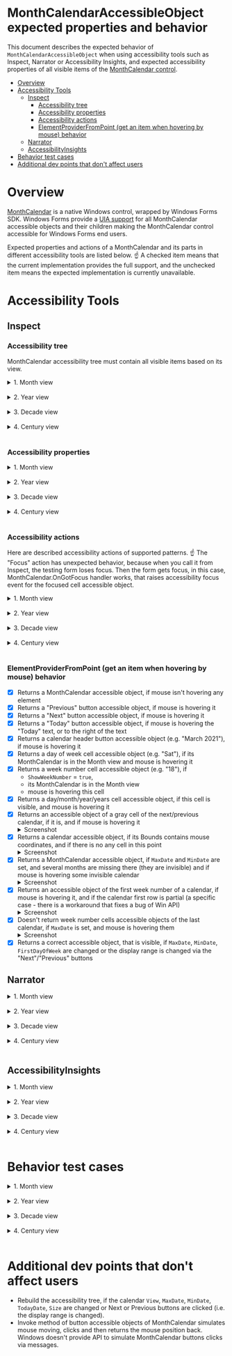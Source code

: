 # MonthCalendarAccessibleObject expected properties and behavior

This document describes the expected behavior of `MonthCalendarAccessibleObject` 
when using accessibility tools such as Inspect, Narrator or Accessibility Insights, and 
expected accessibility properties of all visible items 
of the [MonthCalendar control](https://docs.microsoft.com/dotnet/api/system.windows.forms.monthcalendar).


- [Overview](#Overview)
- [Accessibility Tools](#Accessibility-Tools)
    - [Inspect](#Inspect)
        - [Accessibility tree](##Accessibility-tree)
        - [Accessibility properties](##Accessibility-properties)
        - [Accessibility actions](##Accessibility-actions)
        - [ElementProviderFromPoint (get an item when hovering by mouse) behavior](##ElementProviderFromPoint-(get-an-item-when-hovering-by-mouse)-behavior)   
    - [Narrator](#Narrator)
    - [AccessibilityInsights](#AccessibilityInsights)
- [Behavior test cases](#Behavior-test-cases)
- [Additional dev points that don't affect users](#Additional-dev-points-that-don't-affect-users)
    

# Overview

[MonthCalendar](https://docs.microsoft.com/dotnet/api/system.windows.forms.monthcalendar) is a native Windows control, wrapped by Windows Forms SDK. Windows Forms provide a [UIA support](https://docs.microsoft.com/dotnet/framework/ui-automation/ui-automation-overview) for all
MonthCalendar accessible objects and their children making the MonthCalendar control accessible for Windows Forms end users.

Expected properties and actions of a MonthCalendar and its parts in different accessibility tools are listed below.
:point_up: A checked item means that the current implementation provides the full support, and the unchecked item means the expected implementation is currently unavailable.

# Accessibility Tools

## Inspect

### Accessibility tree

MonthCalendar accessibility tree must contain all visible items based on its view.

<details>
<summary>1. Month view</summary>

![monthcalendar-inspect-month-view-tree][monthcalendar-inspect-month-view-tree]

</details>
</br>

<details>
<summary>2. Year view</summary>

![monthcalendar-inspect-year-view-tree][monthcalendar-inspect-year-view-tree]

</details>
</br>

<details>
<summary>3. Decade view</summary>

![monthcalendar-inspect-decade-view-tree][monthcalendar-inspect-decade-view-tree]

</details>
</br>

<details>
<summary>4. Century view</summary>

![monthcalendar-inspect-century-view-tree][monthcalendar-inspect-century-view-tree]

</details>
</br>

### Accessibility properties


<details>
<summary>1. Month view</summary>
</br>

MonthCalendar:
- [x] `ControlType` = "calendar" always
- [x] `IsEnabled` = `true`, if the control is enabled
- [x] `HasKeyboardFocus` = `true`, if the control is in focus
- [x] `IsKeyboardFocusable` = `true`, if the calendar is enabled
- [x] `HelpText` = "MonthCalendar(Control)"
- [x] Correct grid Column and Row count
- [x] `Name` is empty, if it is not set
- [x] `Role` = "table"
- [x] `Value` = selected dates (e.g. "Saturday, April 10, 2021 - Wednesday, April 14, 2021")
- [x] Column and row headers = `null`
- [x] `State` = "focusable" + "focused", if the control is in focus
- [x] Supports Grid, LegacyIAccessible, Table, Value patterns

Previous/Next buttons:
- [x] `Name` = "Previous" or "Next"
- [x] `ControlType` = "button"
- [x] `IsKeyboardFocusable` = `false`
- [x] `IsEnabled` = `true`, if the control is enabled and there are next/previous calendars
- [x] `HasKeyboardFocus` = `false`
- [x] Has a default action and description
- [x] `Role` = "push button"
- [x] `State` = "normal"
- [x] Supports Invoke and LegacyIAccessible

Today button:
- [x] `Name` = a button text (e.g. "Today: 3/20/2021")
- [x] `ControlType` = "button"
- [x] `IsKeyboardFocusable` = `false`
- [x] `HasKeyboardFocus` = `false`
- [x] `IsEnabled` = `true`, if the control is enabled
- [x] Has a default action and description
- [x] `Role` = "push button"
- [x] `State` = "normal"
- [x] Supports Invoke and LegacyIAccessible

Calendar:
- [x] `IsEnabled` = `true`, if the control is enabled
- [x] `ControlType` = "pane"
- [x] `HasKeyboardFocus` = `true`, if the control is in focus and the calendar contains the focused cell
- [x] `IsKeyboardFocusable` = `true`, if the calendar is enabled
- [x] Has correct GridItem properties
- [x] `Role` == "client"
- [x] `State` = "focusable, selectable" + has "focused", "selected", if the calendar contains the focused cell
- [x] Doesn't have TableItems columns and rows
- [x] Supports GridItem, LegacyIAccessible, TableItem patterns

Calendar header button:
- [x] `Name` = the button text (e.g. "March 2021")
- [x] `HasKeyboardFocus` = `false`
- [x] `IsKeyboardFocusable` = `false`
- [x] `IsEnabled` = `true`, if the control is enabled
- [x] `DefaultAction` = "Click"
- [x] `Role` = "push button"
- [x] `State` = "normal"
- [x] Supports Invoke and LegacyIAccessible

Calendar body:
- [x] `Name` = the header text (e.g. March 2021)
- [x] `HasKeyboardFocus` = `true`, if the control is in focus and the calendar contains the focused cell
- [x] `IsKeyboardFocusable` = `true`, if the calendar is enabled
- [x] `IsEnabled` = `true`, if the control is enabled
- [x] `ControlType` = "table"
- [x] Correct grid Column and Row count (headers are not included)
- [x] `Role` = "table"
- [x] `State` = "default"
- [x] Supports Grid, LegacyIAccessible, Table patterns

Calendar row:
- [x] `Name` is empty
- [x] `HasKeyboardFocus` = `true`, if the control is in focus and the row contains the focused cell
- [x] `IsEnabled` = `true`, if the control is enabled
- [x] `IsKeyboardFocusable` = `true`, if the calendar is enabled
- [x] `ControlType` = "pane"
- [x] `Role` = "row"
- [x] `State` = "normal"
- [x] `Description` = "Week {number}" for date rows. `Description` is empty for a header row
- [x] Supports LegacyIAccessible pattern

Cell of the header row (day of week):
- [x] `Name` = the cell text (e.g. "Mon" or "Fri")
- [x] `IsEnabled` = `true`, if the control is enabled
- [x] `ControlType` = "header"
- [x] `HasKeyboardFocus` = always `false`
- [x] `IsKeyboardFocusable` = `false`
- [x] `Role` = "column header"
- [x] `State` = "normal"
- [x] Doesn't have a `Description`
- [x] Doesn't have a `DefaultAction`
- [x] Supports LegacyIAccessible pattern

The first cell of date rows (week number):
- [x] `Name` = "Week {the cell text}" (e.g. "Week 12" or "Week 36" - a week number)
- [x] `IsEnabled` = `true`, if the control is enabled
- [x] `ControlType` = "header"
- [x] `HasKeyboardFocus` = always `false`
- [x] `IsKeyboardFocusable` = `false`
- [x] `Role` = "row header"
- [x] `State` = "normal"
- [x] Doesn't have a `Description`
- [x] Doesn't have a `DefaultAction`
- [x] Supports LegacyIAccessible pattern

Date cell:
- [x] `Name` = the day long name (e.g. "Wednesday, July 14, 2021")
- [x] `IsEnabled` = `true`, if the control is enabled
- [x] `ControlType` = "DataItem" ("item" in the accessibility tree)
- [x] `HasKeyboardFocus` = `true`, if the cell is focused and the control in focus
- [x] `IsKeyboardFocusable` = `true`, if the control is enabled
- [x] Correct GridItem pattern properties
- [x] `Description` = "Week {number}, {day of week}" (e.g. "Week 10, Friday")
- [x] `DefaultAction` = "Click"
- [x] `Role` = "cell"
- [x] `State` = "focusable, selectable", if the control is enabled (the order of the states doesn't matter), <br/>
              "selected, focusable, selectable", if the cell is selected, <br/>
              "focused, selected, focusable, selectable", if the cell is selected and focused. <br/>
              :warning: Important point: if a user selects several cells, all of them should have "selected" state, but only one of them should have "focused" state.
- [x] Correct TableItem column and row headers items
- [x] Supports Invoke, GridItem, LegacyIAccessible, TableItem patterns

</details>
</br>

<details>
<summary>2. Year view</summary>
</br>

MonthCalendar:
- [x] `ControlType` = "calendar" always
- [x] `IsEnabled` = `true`, if the control is enabled
- [x] `HasKeyboardFocus` = `true`, if the control is in focus
- [x] `IsKeyboardFocusable` = `true`, if the calendar is enabled
- [x] `HelpText` = "MonthCalendar(Control)"
- [x] Correct grid Column and Row count
- [x] `Name` is empty, if it is not set
- [x] `Role` = "table"
- [x] `Value` = a selected month (e.g. "September 2022")
- [x] Column and row headers = null
- [x] `State` = "focusable" + "focused" if the control is in focus
- [x] Supports Grid, LegacyIAccessible, Table, Value patterns

Previous/Next buttons:
- [x] `Name` = "Previous" or "Next"
- [x] `ControlType` = "button"
- [x] `IsKeyboardFocusable` = `false`
- [x] `IsEnabled` = `true`, if the control is enabled and there are next/previous calendars
- [x] `HasKeyboardFocus` = `false`
- [x] Has a default action and description
- [x] `Role` = "push button"
- [x] `State` = "normal"
- [x] Supports Invoke and LegacyIAccessible

Today button:
- [x] `Name` = a button text (e.g. "Today: 3/20/2021")
- [x] `ControlType` = "button"
- [x] `IsKeyboardFocusable` = `false`
- [x] `HasKeyboardFocus` = `false`
- [x] `IsEnabled` = `true`, if the control is enabled
- [x] Has a default action and description
- [x] `Role` = "push button"
- [x] `State` = "normal"
- [x] Supports Invoke and LegacyIAccessible

Calendar:
- [x] `IsEnabled` = `true`, if the control is enabled
- [x] `ControlType` = "pane"
- [x] `HasKeyboardFocus` = `true`, if the control is in focus and the calendar contains the focused cell
- [x] `IsKeyboardFocusable` = `true`, if the calendar is enabled
- [x] Has correct GridItem properties
- [x] `Role` == "client"
- [x] `State` = "focusable, selectable" + has "focused", "selected", if the calendar contains the focused cell
- [x] Doesn't have TableItems columns and rows
- [x] Supports GridItem, LegacyIAccessible, TableItem patterns

Calendar header button:
- [x] `Name` = the button text (e.g. "2021")
- [x] `HasKeyboardFocus` = `false`
- [x] `IsKeyboardFocusable` = `false`
- [x] `IsEnabled` = `true`, if the control is enabled
- [x] Has a default action
- [x] `Role` = "push button"
- [x] `State` = "normal"
- [x] Supports Invoke and LegacyIAccessible

Calendar body:
- [x] `Name` = the header text (e.g. "2021")
- [x] `HasKeyboardFocus` = `true`, if the control is in focus and the calendar contains the focused cell
- [x] `IsKeyboardFocusable` = `true`, if the calendar is enabled
- [x] `IsEnabled` = `true`, if the control is enabled
- [x] `ControlType` = "table"
- [x] Correct grid Column and Row count (headers are not included)
- [x] `Role` = "table"
- [x] `State` = "default"
- [x] Supports Grid, LegacyIAccessible, Table patterns

Calendar row:
- [x] `Name` is empty
- [x] `HasKeyboardFocus` = `true`, if the control is in focus and the row contains the focused cell
- [x] `IsEnabled` = `true`, if the control is enabled
- [x] `IsKeyboardFocusable` = `true`, if the calendar is enabled
- [x] `ControlType` = "pane"
- [x] `Role` = "row"
- [x] `State` = "normal"
- [x] `Description` is empty
- [x] Supports LegacyIAccessible pattern

Month cell:
- [x] `Name` = the cell text (e.g. "May")
- [x] `IsEnabled` = `true`, if the control is enabled
- [x] `ControlType` = "DataItem" ("item" in the accessibility tree)
- [x] `HasKeyboardFocus` = `true`, if the cell is focused
- [x] `IsKeyboardFocusable` = `true`, if the control is enabled
- [x] Correct GridItem pattern properties
- [x] `Description` is empty
- [x] `Role` = "cell"
- [x] `State` = "focusable, selectable" if the control is enabled. (the order of the states doesn't matter) <br/>
              "focused, selected, focusable, selectable" if the cell is selected and focused <br/>
	          :warning: Important point: if a user can't select several cells in this view, so only one cell should have "selected" state, and this cell should have "focused" state.
- [x] Doesn't have TableItem column and row headers items 
- [x] Supports GridItem, LegacyIAccessible, TableItem patterns

</details>
</br>

<details>
<summary>3. Decade view</summary>
</br>

MonthCalendar:
- [x] `ControlType` = "calendar" always
- [x] `IsEnabled` = `true`, if the control is enabled
- [x] `HasKeyboardFocus` = `true`, if the control is in focus
- [x] `IsKeyboardFocusable` = `true`, if the calendar is enabled
- [x] `HelpText` = "MonthCalendar(Control)"
- [x] Correct grid Column and Row count
- [x] `Name` is empty, if it is not set
- [x] `Role` = "table"
- [x] `Value` = a selected year (e.g. "2022")
- [x] Column and row headers = null
- [x] `State` = "focusable" + "focused" if the control is in focus
- [x] Supports Grid, LegacyIAccessible, Table, Value patterns

Previous/Next buttons:
- [x] `Name` = "Previous" or "Next"
- [x] `ControlType` = "button"
- [x] `IsKeyboardFocusable` = `false`
- [x] `IsEnabled` = `true`, if the control is enabled and there are next/previous calendars
- [x] `HasKeyboardFocus` = `false`
- [x] Has a default action and description
- [x] `Role` = "push button"
- [x] `State` = "normal"
- [x] Supports Invoke and LegacyIAccessible

Today button:
- [x] `Name` = a button text (e.g. "Today: 3/20/2021")
- [x] `ControlType` = "button"
- [x] `IsKeyboardFocusable` = `false`
- [x] `HasKeyboardFocus` = `false`
- [x] `IsEnabled` = `true`, if the control is enabled
- [x] Has a default action and description
- [x] `Role` = "push button"
- [x] `State` = "normal"
- [x] Supports Invoke and LegacyIAccessible

Calendar:
- [x] `IsEnabled` = `true`, if the control is enabled
- [x] `ControlType` = "pane"
- [x] `HasKeyboardFocus` = `true`, if the control is in focus and the calendar contains the focused cell
- [x] `IsKeyboardFocusable` = `true`, if the calendar is enabled
- [x] Has correct GridItem properties
- [x] `Role` == "client"
- [x] `State` = "focusable, selectable" + has "focused", "selected", if the calendar contains the focused cell
- [x] Doesn't have TableItems columns and rows
- [x] Supports GridItem, LegacyIAccessible, TableItem patterns

Calendar header button:
- [x] `Name` = the button text (e.g. "2020-2029")
- [x] `HasKeyboardFocus` = `false`
- [x] `IsKeyboardFocusable` = `false`
- [x] `IsEnabled` = `true`, if the control is enabled
- [x] Has a default action
- [x] `Role` = "push button"
- [x] `State` = "normal"
- [x] Supports Invoke and LegacyIAccessible

Calendar body:
- [x] `Name` = the header text (e.g. "2020-2029")
- [x] `HasKeyboardFocus` = `true`, if the control is in focus and the calendar contains the focused cell
- [x] `IsKeyboardFocusable` = `true`, if the calendar is enabled
- [x] `IsEnabled` = `true`, if the control is enabled
- [x] `ControlType` = "table"
- [x] Correct grid Column and Row count (headers are not included)
- [x] `Role` = "table"
- [x] `State` = "default"
- [x] Supports Grid, LegacyIAccessible, Table patterns

Calendar row:
- [x] `Name` is empty
- [x] `HasKeyboardFocus` = `true`, if the control is in focus and the row contains the focused cell
- [x] `IsEnabled` = `true`, if the control is enabled
- [x] `IsKeyboardFocusable` = `true`, if the calendar is enabled
- [x] `ControlType` = "pane"
- [x] `Role` = "row"
- [x] `State` = "normal"
- [x] `Description` is empty
- [x] Supports LegacyIAccessible pattern

Year cell:
- [x] `Name` = the cell text (e.g. "2020")
- [x] `IsEnabled` = `true`, if the control is enabled
- [x] `ControlType` = "DataItem" ("item" in the accessibility tree)
- [x] `HasKeyboardFocus ` = `true`, if the cell is focused
- [x] `IsKeyboardFocusable` = `true`, if the control is enabled
- [x] Correct GridItem pattern properties
- [x] `Description` is empty
- [x] `Role` = "cell"
- [x] `State` = "focusable, selectable" if the control is enabled. (the order of the states doesn't matter) <br/>
              "focused, selected, focusable, selectable" if the cell is selected and focused <br/>
	          :warning: Important point: if a user can't select several cells in this view, so only one cell should have "selected" state, and this cell should have "focused" state.
- [x] Doesn't have TableItem column and row headers items 
- [x] Supports GridItem, LegacyIAccessible, TableItem patterns

</details>
</br>

<details>
<summary>4. Century view</summary>
</br>

MonthCalendar:
- [x] `ControlType` = "calendar" always
- [x] `IsEnabled` = `true`, if the control is enabled
- [x] `HasKeyboardFocus` = `true`, if the control is in focus
- [x] `IsKeyboardFocusable` = `true`, if the calendar is enabled
- [x] `HelpText` = "MonthCalendar(Control)"
- [x] Correct grid Column and Row count
- [x] `Name` is empty, if it is not set
- [x] `Role` = "table"
- [x] `Value` = a selected decade (e.g. "2020-2029")
- [x] Column and row headers = null
- [x] `State` = "focusable" + "focused" if the control is in focus
- [x] Supports Grid, LegacyIAccessible, Table, Value patterns

Previous/Next buttons:
- [x] `Name` = "Previous" or "Next"
- [x] `ControlType` = "button"
- [x] `IsKeyboardFocusable` = `false`
- [x] `IsEnabled` = `true`, if the control is enabled and there are next/previous calendars
- [x] `HasKeyboardFocus` = `false`
- [x] Has a default action and description
- [x] `Role` = "push button"
- [x] `State` = "normal"
- [x] Supports Invoke and LegacyIAccessible

Today button:
- [x] `Name` = a button text (e.g. "Today: 3/20/2021")
- [x] `ControlType` = "button"
- [x] `IsKeyboardFocusable` = `false`
- [x] `HasKeyboardFocus` = `false`
- [x] `IsEnabled` = `true`, if the control is enabled
- [x] Has a default action and description
- [x] `Role` = "push button"
- [x] `State` = "normal"
- [x] Supports Invoke and LegacyIAccessible

Calendar:
- [x] `IsEnabled` = `true`, if the control is enabled
- [x] `ControlType` = "pane"
- [x] `HasKeyboardFocus` = `true`, if the control is in focus and the calendar contains the focused cell
- [x] `IsKeyboardFocusable` = `true`, if the calendar is enabled
- [x] Has correct GridItem properties
- [x] `Role` == "client"
- [x] `State` = "focusable, selectable" + has "focused", "selected", if the calendar contains the focused cell
- [x] Doesn't have TableItems columns and rows
- [x] Supports GridItem, LegacyIAccessible, TableItem patterns

Calendar header button:
- [x] `Name` = the button text (e.g. "2000-2099")
- [x] `HasKeyboardFocus` = `false`
- [x] `IsKeyboardFocusable` = `false`
- [x] `IsEnabled` = `true`, if the control is enabled
- [x] Has a default action
- [x] `Role` = "push button"
- [x] `State` = "normal"
- [x] Supports Invoke and LegacyIAccessible

Calendar body:
- [x] `Name` = the header text (e.g. "2000-2099")
- [x] `HasKeyboardFocus` = `true`, if the control is in focus and the calendar contains the focused cell
- [x] `IsKeyboardFocusable` = `true`, if the calendar is enabled
- [x] `IsEnabled` = `true`, if the control is enabled
- [x] `ControlType` = "table"
- [x] Correct grid Column and Row count (headers are not included)
- [x] `Role` = "table"
- [x] `State` = "default"
- [x] Supports Grid, LegacyIAccessible, Table patterns

Calendar row:
- [x] `Name` is empty
- [x] `HasKeyboardFocus` = `true`, if the control is in focus and the row contains the focused cell
- [x] `IsEnabled` = `true`, if the control is enabled
- [x] `IsKeyboardFocusable` = `true`, if the calendar is enabled
- [x] `ControlType` = "pane"
- [x] `Role` = "row"
- [x] `State` = "normal"
- [x] `Description` is empty
- [x] Supports LegacyIAccessible pattern

Decade cell:
- [x] `Name` = the cell text (e.g. "2020-2029")
- [x] `IsEnabled` = `true`, if the control is enabled
- [x] `ControlType` = "DataItem" ("item" in the accessibility tree)
- [x] `HasKeyboardFocus` = `true`, if the cell is focused
- [x] `IsKeyboardFocusable` = `true`, if the control is enabled
- [x] Correct GridItem pattern properties
- [x] `Description` is empty
- [x] `Role` = "cell"
- [x] `State` = "focusable, selectable" if the control is enabled. (the order of the states doesn't matter) <br/>
          "focused, selected, focusable, selectable" if the cell is selected and focused <br/>
	      :warning: Important point: if a user can't select several cells in this view, so only one cell should have "selected" state, and this cell should have "focused" state.
- [x] Doesn't have TableItem column and row headers items 
- [x] Supports GridItem, LegacyIAccessible, TableItem patterns

</details>
</br>

### Accessibility actions

Here are described accessibility actions of supported patterns.
:point_up: The "Focus" action has unexpected behavior, because when you call it from Inspect,
the testing form loses focus. Then the form gets focus, in this case,
MonthCalendar.OnGotFocus handler works, that raises accessibility focus event for the focused cell accessible object.

<details>
<summary>1. Month view</summary>
</br>

MonthCalendar:
- [x] Focus - focuses on the focused cell
- [ ] Grid.GetItem- returns OK for the correct row and column, returns FAIL for incorrect arguments (doesn't work, it's Inspect Issue)
- [x] Value.SetValue - does nothing
- [x] LegacyIAccessible.Select - does nothing, because the MonthCalendar is not selectable
- [x] LegacyIAccessible.DoDefaultAction - does nothing
- [x] LegacyIAccessible.SetValue - does nothing

Previous/Next buttons:
- [ ] Focus - the button is not keyboard focusable, so does nothing
- [x] Invoke.Invoke - clicks the button (moves to the previous/next month)
- [x] LegacyIAccessible.Select - does nothing, because the button is not selectable
- [ ] LegacyIAccessible.DoDefaultAction - clicks the button (works in the debug mode only, it's Inspect Issue)
- [x] LegacyIAccessible.SetValue - does nothing

Today button:
- [ ] Focus - the button is not keyboard focusable, so does nothing
- [x] Invoke.Invoke - clicks the button (moves to the today cell)
- [x] LegacyIAccessible.Select - does nothing, because the button is not selectable
- [ ] LegacyIAccessible.DoDefaultAction - clicks the button (doesn't work, it's Inspect Issue)
- [x] LegacyIAccessible.SetValue - does nothing

Calendar:
- [ ] Focus - focuses on the focused cell, if the calendar contains it. And does nothing, if the calendar doesn't contain the focused cell 
- [x] LegacyIAccessible.Select - does nothing, because the calendar is not selectable
- [x] LegacyIAccessible.DoDefaultAction - does nothing
- [x] LegacyIAccessible.SetValue - does nothing

Calendar header button:
- [ ] Focus - the button is not keyboard focusable, so does nothing
- [x] Invoke.Invoke - clicks the button (changes the calendar view)
- [x] LegacyIAccessible.Select - does nothing, because the button is not selectable
- [ ] LegacyIAccessible.DoDefaultAction - clicks the button (doesn't work, it's Inspect Issue)
- [x] LegacyIAccessible.SetValue - does nothing

Calendar body:
- [ ] Focus - focuses on the focused cell, if the calendar contains it. And does nothing, if the calendar doesn't contain the focused cell 
- [ ] Grid.GetItem - returns OK for the correct row and column, returns FAIL for incorrect arguments (doesn't work, it's Inspect Issue)
- [x] LegacyIAccessible.Select - does nothing, because the body is not selectable
- [x] LegacyIAccessible.DoDefaultAction - does nothing
- [x] LegacyIAccessible.SetValue - does nothing

Calendar row:
- [ ] Focus - focuses on the focused cell, if the row contains it. And does nothing, if the row doesn't contain the focused cell 
- [x] LegacyIAccessible.Select - does nothing, because the row is not selectable
- [x] LegacyIAccessible.DoDefaultAction - does nothing
- [x] LegacyIAccessible.SetValue - does nothing

Cell of the header row (day of week):
- [ ] Focus - does nothing
- [x] LegacyIAccessible.Select - does nothing, because the header cell is not selectable
- [x] LegacyIAccessible.DoDefaultAction - does nothing
- [x] LegacyIAccessible.SetValue - does nothing

The first cell of date rows (week numbers):
- [ ] Focus - does nothing
- [x] LegacyIAccessible.Select - does nothing, because the header cell is not selectable
- [x] LegacyIAccessible.DoDefaultAction - does nothing
- [x] LegacyIAccessible.SetValue - does nothing

Date cell:
- [x] Focus - focuses on the focused cell
- [x] Invoke.Invoke - clicks the cell (select it)
- [x] LegacyIAccessible.Select - selects the cell
- [x] LegacyIAccessible.DoDefaultAction - selects the cell
- [x] LegacyIAccessible.SetValue - does nothing

</details>
</br>

<details>
<summary>2. Year view</summary>
</br>

MonthCalendar:
- [x] Focus - focuses on the focused cell
- [ ] Grid.GetItem- returns OK for the correct row and column, returns FAIL for incorrect arguments (doesn't work, it's Inspect Issue)
- [x] Value.SetValue - does nothing
- [x] LegacyIAccessible.Select - does nothing, because the MonthCalendar is not selectable
- [x] LegacyIAccessible.DoDefaultAction - does nothing
- [x] LegacyIAccessible.SetValue - does nothing

Previous/Next buttons:
- [ ] Focus - the button is not keyboard focusable, so does nothing
- [x] Invoke.Invoke - clicks the button (moves to the previous/next month)
- [x] LegacyIAccessible.Select - does nothing, because the button is not selectable
- [ ] LegacyIAccessible.DoDefaultAction - clicks the button (works in the debug mode only, it's Inspect Issue)
- [x] LegacyIAccessible.SetValue - does nothing

Today button:
- [ ] Focus - the button is not keyboard focusable, so does nothing
- [x] Invoke.Invoke - clicks the button (moves to the today cell)
- [x] LegacyIAccessible.Select - does nothing, because the button is not selectable
- [ ] LegacyIAccessible.DoDefaultAction - clicks the button (doesn't work, it's Inspect Issue)
- [x] LegacyIAccessible.SetValue - does nothing

Calendar:
- [ ] Focus - focuses on the focused cell, if the calendar contains it. And does nothing, if the calendar doesn't contain the focused cell 
- [x] LegacyIAccessible.Select - does nothing, because the calendar is not selectable
- [x] LegacyIAccessible.DoDefaultAction - does nothing
- [x] LegacyIAccessible.SetValue - does nothing

Calendar header button:
- [ ] Focus - the button is not keyboard focusable, so does nothing
- [x] Invoke.Invoke - clicks the button (changes the calendar view)
- [x] LegacyIAccessible.Select - does nothing, because the button is not selectable
- [ ] LegacyIAccessible.DoDefaultAction - clicks the button (doesn't work, it's Inspect Issue)
- [x] LegacyIAccessible.SetValue - does nothing

Calendar body:
- [ ] Focus - focuses on the focused cell, if the calendar contains it. And does nothing, if the calendar doesn't contain the focused cell 
- [ ] Grid.GetItem - returns OK for the correct row and column, returns FAIL for incorrect arguments (doesn't work, it's Inspect Issue)
- [x] LegacyIAccessible.Select - does nothing, because the body is not selectable
- [x] LegacyIAccessible.DoDefaultAction - does nothing
- [x] LegacyIAccessible.SetValue - does nothing

Calendar row:
- [ ] Focus - focuses on the focused cell, if the row contains it. And does nothing, if the row doesn't contain the focused cell 
- [x] LegacyIAccessible.Select - does nothing, because the row is not selectable
- [x] LegacyIAccessible.DoDefaultAction - does nothing
- [x] LegacyIAccessible.SetValue - does nothing

Month cell:
- [x] Focus - focuses on the focused cell
- [x] Invoke.Invoke - clicks the cell (changes the view)
- [x] LegacyIAccessible.Select - selects the cell
- [x] LegacyIAccessible.DoDefaultAction - click the cell
- [x] LegacyIAccessible.SetValue - does nothing


</details>
</br>

<details>
<summary>3. Decade view</summary>
</br>

MonthCalendar:
- [x] Focus - focuses on the focused cell
- [ ] Grid.GetItem- returns OK for the correct row and column, returns FAIL for incorrect arguments (doesn't work, it's Inspect Issue)
- [x] Value.SetValue - does nothing
- [x] LegacyIAccessible.Select - does nothing, because the MonthCalendar is not selectable
- [x] LegacyIAccessible.DoDefaultAction - does nothing
- [x] LegacyIAccessible.SetValue - does nothing

Previous/Next buttons:
- [ ] Focus - the button is not keyboard focusable, so does nothing
- [x] Invoke.Invoke - clicks the button (moves to the previous/next month)
- [x] LegacyIAccessible.Select - does nothing, because the button is not selectable
- [ ] LegacyIAccessible.DoDefaultAction - clicks the button (works in the debug mode only, it's Inspect Issue)
- [x] LegacyIAccessible.SetValue - does nothing

Today button:
- [ ] Focus - the button is not keyboard focusable, so does nothing
- [x] Invoke.Invoke - clicks the button (moves to the today cell)
- [x] LegacyIAccessible.Select - does nothing, because the button is not selectable
- [ ] LegacyIAccessible.DoDefaultAction - clicks the button (doesn't work, it's Inspect Issue)
- [x] LegacyIAccessible.SetValue - does nothing

Calendar:
- [ ] Focus - focuses on the focused cell, if the calendar contains it. And does nothing, if the calendar doesn't contain the focused cell 
- [x] LegacyIAccessible.Select - does nothing, because the calendar is not selectable
- [x] LegacyIAccessible.DoDefaultAction - does nothing
- [x] LegacyIAccessible.SetValue - does nothing

Calendar header button:
- [ ] Focus - the button is not keyboard focusable, so does nothing
- [x] Invoke.Invoke - clicks the button (changes the calendar view)
- [x] LegacyIAccessible.Select - does nothing, because the button is not selectable
- [ ] LegacyIAccessible.DoDefaultAction - clicks the button (doesn't work, it's Inspect Issue)
- [x] LegacyIAccessible.SetValue - does nothing

Calendar body:
- [ ] Focus - focuses on the focused cell, if the calendar contains it. And does nothing, if the calendar doesn't contain the focused cell 
- [ ] Grid.GetItem - returns OK for the correct row and column, returns FAIL for incorrect arguments (doesn't work, it's Inspect Issue)
- [x] LegacyIAccessible.Select - does nothing, because the body is not selectable
- [x] LegacyIAccessible.DoDefaultAction - does nothing
- [x] LegacyIAccessible.SetValue - does nothing

Calendar row:
- [ ] Focus - focuses on the focused cell, if the row contains it. And does nothing, if the row doesn't contain the focused cell 
- [x] LegacyIAccessible.Select - does nothing, because the row is not selectable
- [x] LegacyIAccessible.DoDefaultAction - does nothing
- [x] LegacyIAccessible.SetValue - does nothing

Year cell:
- [x] Focus - focuses on the focused cell
- [x] Invoke.Invoke - clicks the cell (changes the view)
- [x] LegacyIAccessible.Select - selects the cell
- [x] LegacyIAccessible.DoDefaultAction - click the cell
- [x] LegacyIAccessible.SetValue - does nothing

</details>
</br>

<details>
<summary>4. Century view</summary>
</br>

MonthCalendar:
- [x] Focus - focuses on the focused cell
- [ ] Grid.GetItem- returns OK for the correct row and column, returns FAIL for incorrect arguments (doesn't work, it's Inspect Issue)
- [x] Value.SetValue - does nothing
- [x] LegacyIAccessible.Select - does nothing, because the MonthCalendar is not selectable
- [x] LegacyIAccessible.DoDefaultAction - does nothing
- [x] LegacyIAccessible.SetValue - does nothing

Previous/Next buttons:
- [ ] Focus - the button is not keyboard focusable, so does nothing
- [x] Invoke.Invoke - clicks the button (moves to the previous/next month)
- [x] LegacyIAccessible.Select - does nothing, because the button is not selectable
- [ ] LegacyIAccessible.DoDefaultAction - clicks the button (works in the debug mode only, it's Inspect Issue)
- [x] LegacyIAccessible.SetValue - does nothing

Today button:
- [ ] Focus - the button is not keyboard focusable, so does nothing
- [x] Invoke.Invoke - clicks the button (moves to the today cell)
- [x] LegacyIAccessible.Select - does nothing, because the button is not selectable
- [ ] LegacyIAccessible.DoDefaultAction - clicks the button (doesn't work, it's Inspect Issue)
- [x] LegacyIAccessible.SetValue - does nothing

Calendar:
- [ ] Focus - focuses on the focused cell, if the calendar contains it. And does nothing, if the calendar doesn't contain the focused cell 
- [x] LegacyIAccessible.Select - does nothing, because the calendar is not selectable
- [x] LegacyIAccessible.DoDefaultAction - does nothing
- [x] LegacyIAccessible.SetValue - does nothing

Calendar header button:
- [ ] Focus - the button is not keyboard focusable, so does nothing
- [x] Invoke.Invoke - clicks the button (changes the calendar view)
- [x] LegacyIAccessible.Select - does nothing, because the button is not selectable
- [ ] LegacyIAccessible.DoDefaultAction - clicks the button (doesn't work, it's Inspect Issue)
- [x] LegacyIAccessible.SetValue - does nothing

Calendar body:
- [ ] Focus - focuses on the focused cell, if the calendar contains it. And does nothing, if the calendar doesn't contain the focused cell 
- [ ] Grid.GetItem - returns OK for the correct row and column, returns FAIL for incorrect arguments (doesn't work, it's Inspect Issue)
- [x] LegacyIAccessible.Select - does nothing, because the body is not selectable
- [x] LegacyIAccessible.DoDefaultAction - does nothing
- [x] LegacyIAccessible.SetValue - does nothing

Calendar row:
- [ ] Focus - focuses on the focused cell, if the row contains it. And does nothing, if the row doesn't contain the focused cell 
- [x] LegacyIAccessible.Select - does nothing, because the row is not selectable
- [x] LegacyIAccessible.DoDefaultAction - does nothing
- [x] LegacyIAccessible.SetValue - does nothing

Decade cell:
- [x] Focus - focuses on the focused cell
- [x] Invoke.Invoke - clicks the cell (changes the view)
- [x] LegacyIAccessible.Select - selects the cell
- [x] LegacyIAccessible.DoDefaultAction - click the cell
- [x] LegacyIAccessible.SetValue - does nothing

</details>
</br>

### ElementProviderFromPoint (get an item when hovering by mouse) behavior

- [x] Returns a MonthCalendar accessible object, if mouse isn't hovering any element
- [x] Returns a "Previous" button accessible object, if mouse is hovering it
- [x] Returns a "Next" button accessible object, if mouse is hovering it
- [x] Returns a "Today" button accessible object, if mouse is hovering the "Today" text, or to the right of the text
- [x] Returns a calendar header button accessible object (e.g. "March 2021"), if mouse is hovering it
- [x] Returns a day of week cell accessible object (e.g. "Sat"), if its MonthCalendar is in the Month view and mouse is hovering it
- [x] Returns a week number cell accessible object (e.g. "18"), if 
    - `ShowWeekNumber` = `true`, 
    - its MonthCalendar is in the Month view
    - mouse is hovering this cell
- [x] Returns a day/month/year/years cell accessible object, if this cell is visible, and mouse is hovering it
- [x] Returns an accessible object of a gray cell of the next/previous calendar, if it is, and if mouse is hovering it <details><summary>Screenshot</summary>![monthcalendar-gray-dates-accessible-from-point][monthcalendar-gray-dates-accessible-from-point]</details>
- [x] Returns a calendar accessible object, if its Bounds contains mouse coordinates, and if there is no any cell in this point <details><summary>Screenshot</summary>![monthcalendar-calendar-accessible-from-point][monthcalendar-calendar-accessible-from-point]</details>
- [x] Returns a MonthCalendar accessible object, if `MaxDate` and `MinDate` are set, and several months are missing there (they are invisible) and if mouse is hovering some invisible calendar <details><summary>Screenshot</summary>![monthcalendar-control-accessible-from-point][monthcalendar-control-accessible-from-point]</details>
- [x] Returns an accessible object of the first week number of a calendar, if mouse is hovering it, and if the calendar first row is partial (a specific case - there is a workaround that fixes a bug of Win API) <details><summary>Screenshot</summary>![monthcalendar-first-weeknumber-accessible-from-point][monthcalendar-first-weeknumber-accessible-from-point]</details>
- [x] Doesn't return week number cells accessible objects of the last calendar, if `MaxDate` is set, and mouse is hovering them <details><summary>Screenshot</summary>![monthcalendar-last-weeknumbers-accessible-from-point][monthcalendar-last-weeknumbers-accessible-from-point]</details>
- [x] Returns a correct accessible object, that is visible, if `MaxDate`, `MinDate`, `FirstDayOfWeek` are changed or the display range is changed via the "Next"/"Previous" buttons

## Narrator

<details>
<summary>1. Month view</summary>
</br>

- [x] Announces dates when moving through them
- [x] Moves through all the accessibility tree nodes in the "Scan" mode
- [ ] Moves through all the accessibility tree nodes in the "Scan" mode after the display range is changed
- [x] Focuses on the focused cell when the control gets focus
- [ ] Focuses on the focused cell, if `MaxDate`, `MinDate`, `FirstDayOfWeek` are changed or the display range is changed via the "Next"/"Previous" buttons

</details>
</br>

<details>
<summary>2. Year view</summary>
</br>

- [x] Announces dates when moving through them
- [x] Moves through all the accessibility tree nodes in the "Scan" mode
- [ ] Moves through all the accessibility tree nodes in the "Scan" mode after the display range is changed
- [x] Focuses on the focused cell when the control gets focus
- [ ] Focuses on the focused cell, if `MaxDate`, `MinDate`, `FirstDayOfWeek` are changed or the display range is changed via the "Next"/"Previous" buttons

</details>
</br>

<details>
<summary>3. Decade view</summary>
</br>

- [x] Announces dates when moving through them
- [x] Moves through all the accessibility tree nodes in the "Scan" mode
- [ ] Moves through all the accessibility tree nodes in the "Scan" mode after the display range is changed
- [x] Focuses on the focused cell when the control gets focus
- [ ] Focuses on the focused cell, if `MaxDate`, `MinDate`, `FirstDayOfWeek` are changed or the display range is changed via the "Next"/"Previous" buttons

</details>
</br>

<details>
<summary>4. Century view</summary>
</br>

- [x] Announces dates when moving through them
- [x] Moves through all the accessibility tree nodes in the "Scan" mode
- [ ] Moves through all the accessibility tree nodes in the "Scan" mode after the display range is changed
- [x] Focuses on the focused cell when the control gets focus
- [ ] Focuses on the focused cell, if `MaxDate`, `MinDate`, `FirstDayOfWeek` are changed or the display range is changed via the "Next"/"Previous" buttons

</details>
</br>

## AccessibilityInsights

<details>
<summary>1. Month view</summary>
</br>

- [x] There are no any AI errors
- [x] The accessibility tree is correct
- [x] AI gets a correct visible accessible object when hovering the mouse (an element from the point)
- [x] AI sees correct item patterns and does supported pattern Actions correctly

MonthCalendar:
- [ ] Grid.GetItem- returns OK for the correct row and column, returns FAIL for incorrect arguments (doesn't work, it's Inspect Issue)
- [x] Value.SetValue - does nothing
- [x] LegacyIAccessible.Select - does nothing, because the MonthCalendar is not selectable
- [x] LegacyIAccessible.DoDefaultAction - does nothing
- [x] LegacyIAccessible.SetValue - does nothing

Previous/Next buttons:
- [ ] Invoke.Invoke - clicks the button (moves to the previous/next month)
- [x] LegacyIAccessible.Select - does nothing, because the button is not selectable
- [ ] LegacyIAccessible.DoDefaultAction - clicks the button
- [x] LegacyIAccessible.SetValue - does nothing

Today button:
- [x] Invoke.Invoke - clicks the button (moves to the today cell)
- [x] LegacyIAccessible.Select - does nothing, because the button is not selectable
- [x] LegacyIAccessible.DoDefaultAction - clicks the button (doesn't work, it's Inspect Issue)
- [x] LegacyIAccessible.SetValue - does nothing

Calendar:
- [x] LegacyIAccessible.Select - does nothing, because the calendar is not selectable
- [x] LegacyIAccessible.DoDefaultAction - does nothing
- [x] LegacyIAccessible.SetValue - does nothing

Calendar header button:
- [x] Invoke.Invoke - clicks the button (changes the calendar view)
- [x] LegacyIAccessible.Select - does nothing, because the button is not selectable
- [x] LegacyIAccessible.DoDefaultAction - clicks the button (doesn't work, it's Inspect Issue)
- [x] LegacyIAccessible.SetValue - does nothing

Calendar body:
- [ ] Grid.GetItem - returns OK for the correct row and column, returns FAIL for incorrect arguments (doesn't work, it's Inspect Issue)
- [x] LegacyIAccessible.Select - does nothing, because the body is not selectable
- [x] LegacyIAccessible.DoDefaultAction - does nothing
- [x] LegacyIAccessible.SetValue - does nothing

Calendar row:
- [x] LegacyIAccessible.Select - does nothing, because the row is not selectable
- [x] LegacyIAccessible.DoDefaultAction - does nothing
- [x] LegacyIAccessible.SetValue - does nothing

Cell of the header row (day of week):
- [x] LegacyIAccessible.Select - does nothing, because the header cell is not selectable
- [x] LegacyIAccessible.DoDefaultAction - does nothing
- [x] LegacyIAccessible.SetValue - does nothing

The first cell of date rows (week numbers):
- [x] LegacyIAccessible.Select - does nothing, because the header cell is not selectable
- [x] LegacyIAccessible.DoDefaultAction - does nothing
- [x] LegacyIAccessible.SetValue - does nothing

Date cell:
- [x] Invoke.Invoke - clicks the cell (select it)
- [x] LegacyIAccessible.Select - selects the cell
- [ ] LegacyIAccessible.DoDefaultAction - selects the cell (AI issue)
- [x] LegacyIAccessible.SetValue - does nothing

</details>
</br>

<details>
<summary>2. Year view</summary>
</br>

- [x] There are no any AI errors
- [x] The accessibility tree is correct.
- [x] AI gets a correct visible accessible object when hovering the mouse (an element from the point).
- [x] AI sees correct items patterns and does supported pattern Actions correctly:

MonthCalendar:
- [ ] Grid.GetItem- returns OK for the correct row and column, returns FAIL for incorrect arguments (doesn't work, it's Inspect Issue)
- [x] Value.SetValue - does nothing
- [x] LegacyIAccessible.Select - does nothing, because the MonthCalendar is not selectable
- [x] LegacyIAccessible.DoDefaultAction - does nothing
- [x] LegacyIAccessible.SetValue - does nothing

Previous/Next buttons:
- [ ] Invoke.Invoke - clicks the button (moves to the previous/next month) (AI issue)
- [x] LegacyIAccessible.Select - does nothing, because the button is not selectable
- [ ] LegacyIAccessible.DoDefaultAction - clicks the button (AI issue)
- [x] LegacyIAccessible.SetValue - does nothing

Today button:
- [x] Invoke.Invoke - clicks the button (moves to the today cell)
- [x] LegacyIAccessible.Select - does nothing, because the button is not selectable
- [x] LegacyIAccessible.DoDefaultAction - clicks the button (doesn't work, it's Inspect Issue)
- [x] LegacyIAccessible.SetValue - does nothing

Calendar:
- [x] LegacyIAccessible.Select - does nothing, because the calendar is not selectable
- [x] LegacyIAccessible.DoDefaultAction - does nothing
- [x] LegacyIAccessible.SetValue - does nothing

Calendar header button:
- [x] Invoke.Invoke - clicks the button (changes the calendar view)
- [x] LegacyIAccessible.Select - does nothing, because the button is not selectable
- [x] LegacyIAccessible.DoDefaultAction - clicks the button (doesn't work, it's Inspect Issue)
- [x] LegacyIAccessible.SetValue - does nothing

Calendar body:
- [ ] Grid.GetItem - returns OK for the correct row and column, returns FAIL for incorrect arguments (doesn't work, it's Inspect Issue)
- [x] LegacyIAccessible.Select - does nothing, because the body is not selectable
- [x] LegacyIAccessible.DoDefaultAction - does nothing
- [x] LegacyIAccessible.SetValue - does nothing

Calendar row:
- [x] LegacyIAccessible.Select - does nothing, because the row is not selectable
- [x] LegacyIAccessible.DoDefaultAction - does nothing
- [x] LegacyIAccessible.SetValue - does nothing

Month cell:
- [x] Invoke.Invoke - clicks the cell (select it)
- [x] LegacyIAccessible.Select - selects the cell
- [ ] LegacyIAccessible.DoDefaultAction - selects the cell (AI issue)
- [x] LegacyIAccessible.SetValue - does nothing

</details>
</br>

<details>
<summary>3. Decade view</summary>
</br>

- [x] There are no any AI errors
- [x] The accessibility tree is correct.
- [x] AI gets a correct visible accessible object when hovering the mouse (an element from the point).
- [x] AI sees correct items patterns and does supported pattern Actions correctly:

MonthCalendar:
- [ ] Grid.GetItem- returns OK for the correct row and column, returns FAIL for incorrect arguments (doesn't work, it's Inspect Issue)
- [x] Value.SetValue - does nothing
- [x] LegacyIAccessible.Select - does nothing, because the MonthCalendar is not selectable
- [x] LegacyIAccessible.DoDefaultAction - does nothing
- [x] LegacyIAccessible.SetValue - does nothing

Previous/Next buttons:
- [ ] Invoke.Invoke - clicks the button (moves to the previous/next month) (AI issue)
- [x] LegacyIAccessible.Select - does nothing, because the button is not selectable
- [ ] LegacyIAccessible.DoDefaultAction - clicks the button (AI issue)
- [x] LegacyIAccessible.SetValue - does nothing

Today button:
- [x] Invoke.Invoke - clicks the button (moves to the today cell)
- [x] LegacyIAccessible.Select - does nothing, because the button is not selectable
- [x] LegacyIAccessible.DoDefaultAction - clicks the button (doesn't work, it's Inspect Issue)
- [x] LegacyIAccessible.SetValue - does nothing

Calendar:
- [x] LegacyIAccessible.Select - does nothing, because the calendar is not selectable
- [x] LegacyIAccessible.DoDefaultAction - does nothing
- [x] LegacyIAccessible.SetValue - does nothing

Calendar header button:
- [x] Invoke.Invoke - clicks the button (changes the calendar view)
- [x] LegacyIAccessible.Select - does nothing, because the button is not selectable
- [x] LegacyIAccessible.DoDefaultAction - clicks the button (doesn't work, it's Inspect Issue)
- [x] LegacyIAccessible.SetValue - does nothing

Calendar body:
- [ ] Grid.GetItem - returns OK for the correct row and column, returns FAIL for incorrect arguments (doesn't work, it's Inspect Issue)
- [x] LegacyIAccessible.Select - does nothing, because the body is not selectable
- [x] LegacyIAccessible.DoDefaultAction - does nothing
- [x] LegacyIAccessible.SetValue - does nothing

Calendar row:
- [x] LegacyIAccessible.Select - does nothing, because the row is not selectable
- [x] LegacyIAccessible.DoDefaultAction - does nothing
- [x] LegacyIAccessible.SetValue - does nothing

Year cell:
- [x] Invoke.Invoke - clicks the cell (select it)
- [x] LegacyIAccessible.Select - selects the cell
- [ ] LegacyIAccessible.DoDefaultAction - selects the cell (AI issue)
- [x] LegacyIAccessible.SetValue - does nothing

</details>
</br>

<details>
<summary>4. Century view</summary>
</br>

- [x] There are no any AI errors
- [x] The accessibility tree is correct.
- [x] AI gets a correct visible accessible object when hovering the mouse (an element from the point).
- [x] AI sees correct items patterns and does supported pattern Actions correctly:

MonthCalendar:
- [ ] Grid.GetItem- returns OK for the correct row and column, returns FAIL for incorrect arguments (doesn't work, it's Inspect Issue)
- [x] Value.SetValue - does nothing
- [x] LegacyIAccessible.Select - does nothing, because the MonthCalendar is not selectable
- [x] LegacyIAccessible.DoDefaultAction - does nothing
- [x] LegacyIAccessible.SetValue - does nothing

Previous/Next buttons:
- [ ] Invoke.Invoke - clicks the button (moves to the previous/next month) (AI issue)
- [x] LegacyIAccessible.Select - does nothing, because the button is not selectable
- [ ] LegacyIAccessible.DoDefaultAction - clicks the button (AI issue)
- [x] LegacyIAccessible.SetValue - does nothing

Today button:
- [x] Invoke.Invoke - clicks the button (moves to the today cell)
- [x] LegacyIAccessible.Select - does nothing, because the button is not selectable
- [x] LegacyIAccessible.DoDefaultAction - clicks the button (doesn't work, it's Inspect Issue)
- [x] LegacyIAccessible.SetValue - does nothing

Calendar:
- [x] LegacyIAccessible.Select - does nothing, because the calendar is not selectable
- [x] LegacyIAccessible.DoDefaultAction - does nothing
- [x] LegacyIAccessible.SetValue - does nothing

Calendar header button:
- [x] Invoke.Invoke - clicks the button (changes the calendar view)
- [x] LegacyIAccessible.Select - does nothing, because the button is not selectable
- [x] LegacyIAccessible.DoDefaultAction - clicks the button (doesn't work, it's Inspect Issue)
- [x] LegacyIAccessible.SetValue - does nothing

Calendar body:
- [ ] Grid.GetItem - returns OK for the correct row and column, returns FAIL for incorrect arguments (doesn't work, it's Inspect Issue)
- [x] LegacyIAccessible.Select - does nothing, because the body is not selectable
- [x] LegacyIAccessible.DoDefaultAction - does nothing
- [x] LegacyIAccessible.SetValue - does nothing

Calendar row:
- [x] LegacyIAccessible.Select - does nothing, because the row is not selectable
- [x] LegacyIAccessible.DoDefaultAction - does nothing
- [x] LegacyIAccessible.SetValue - does nothing

Decade cell:
- [x] Invoke.Invoke - clicks the cell (select it)
- [x] LegacyIAccessible.Select - selects the cell
- [ ] LegacyIAccessible.DoDefaultAction - selects the cell (AI issue)
- [x] LegacyIAccessible.SetValue - does nothing

</details>
</br>

# Behavior test cases

<details>
<summary>1. Month view</summary>
</br>

- [x] **Case:** Change the Today date (set `TodayDate` of a MonthCalendar)
</br>**Expected:** Nothing happens
- [x] **Case:** Click on a gray date cell (of the next or previous calendars)
</br>**Expected:** The monthCalendar changes the display range. Its accessibility tree rebuilds.
- [x] **Case:** Size of the control is changed that the control changes calendars count
</br>**Expected:** The accessibility tree is rebuilt. ElementProviderFromPoint returns visible items correctly
- [x] **Case:** A calendar of a MonthCalendar has non-full rows
</br>**Expected:** Inspect sees only visible items in that row
- [x] **Case:** A calendar of a MonthCalendar has some empty rows
</br>**Expected:** These rows are not in the accessibility tree
- [x] **Case:** The first week number cell in the first calendar in a MonthCalendar is in a non-full row
</br>**Expected:** Inspect sees that cell correctly with the correct name
- [x] **Case:** The last week number cells of the last non-full calendar have the same values for empty rows
</br>**Expected:** They are not in the accessibility tree
- [x] **Case:** Select some dates (e.g. 10-15th of September), move to right, thereby the focused cell 
will be in right (e.g. 15th of September). Set `MinDate` of the calendar less then the selected range (e.g. 1st of September).
</br>**Expected:** The selected range doesn't change. The focused cell doesn't change. 
The focused cell has "focused" accessibility state (check Inspect).
- [x] **Case:** Select some dates (e.g. 10-15th of September), move to left, thereby the focused cell 
will be in left (e.g. 10th of September). Set `MinDate` of the calendar less then the selected range (e.g. 1st of September).
</br>**Expected:** The selected range doesn't change. The focused cell doesn't change. 
The focused cell has "focused" accessibility state (check Inspect).
- [x] **Case:** Select some dates (e.g. 10-15th of September), move to right, thereby the focused cell 
will be in right (e.g. 15th of September). Set `MaxDate` of the calendar more then the selected range (e.g. 20th of September).
</br>**Expected:** The selected range doesn't change. The focused cell doesn't change. 
The focused cell has "focused" accessibility state (check Inspect).
- [x] **Case:** Select some dates (e.g. 10-15th of September), move to left, thereby the focused cell 
will be in left (e.g. 10th of September). Set `MaxDate` of the calendar more then the selected range (e.g. 20th of September).
</br>**Expected:** The selected range doesn't change. The focused cell doesn't change. 
The focused cell has "focused" accessibility state (check Inspect).
- [x] **Case:** Select some dates (e.g. 10-15th of September), move to right, thereby the focused cell 
will be in right (e.g. 15th of September). Set `MinDate` of the calendar more then the start of the selected range, 
but less then the end of the selected range (e.g. 13th of September).
</br>**Expected:** The selected range changes. The focused cell doesn't change. 
The focused cell has "focused" accessibility state (check Inspect).
- [x] **Case:** Select some dates (e.g. 10-15th of September), move to left, thereby the focused cell 
will be in left (e.g. 10th of September). Set `MinDate` of the calendar more then the start of the selected range, 
but less then the end of the selected range (e.g. 13th of September).
</br>**Expected:** The selected range changes. The focused cell changes (13th of September). 
The new focused cell has "focused" accessibility state (check Inspect).
- [x] **Case:** Select some dates (e.g. 10-15th of September), move to right, thereby the focused cell 
will be in right (e.g. 15th of September). Set `MaxDate` of the calendar more then the start of the selected range, 
but less then the end of the selected range (e.g. 13th of September).
</br>**Expected:** The selected range changes. The focused cell changes (13th of September). 
The new focused cell has "focused" accessibility state (check Inspect).
- [x] **Case:** Select some dates (e.g. 10-15th of September), move to left, thereby the focused cell 
will be in left (e.g. 10th of September). Set `MaxDate` of the calendar more then the start of the selected range, 
but less then the end of the selected range (e.g. 13th of September).
</br>**Expected:** The selected range changes. The focused cell cell doesn't change. 
The focused cell has "focused" accessibility state (check Inspect).
- [x] **Case:** Select some dates (e.g. 10-15th of September), move to right, thereby the focused cell 
will be in right (e.g. 15th of September). Set new `FirstDayOfWeek` (e.g. Friday).
</br>**Expected:** The selected range doesn't change. The focused cell doesn't change. 
The focused cell has "focused" accessibility state (check Inspect).
- [x] **Case:** Select some dates (e.g. 10-15th of September), move to left, thereby the focused cell 
will be in left (e.g. 10th of September). Set new `FirstDayOfWeek` (e.g. Friday).
</br>**Expected:** The selected range doesn't change. The focused cell doesn't change. 
The focused cell has "focused" accessibility state (check Inspect).
- [x] **Case:** `MinDate` is more then the selected range. 
</br>**Expected:** The focused cell changes. The new focused cell has "focused" accessibility state.
- [x] **Case:** `MaxDate` is less then the selected range. 
</br>**Expected:** The focused cell changes. The new focused cell has "focused" accessibility state.
- [x] **Case:** A MonthCalendar has 1 calendar.
</br>**Expected:** Accessibility tree has 1 calendar.
- [x] **Case:** A MonthCalendar has several calendars. 
</br>**Expected:** Accessibility tree has the same count of calendars.
- [x] **Case:** `MinDate` is set for a MonthCalendar. 
</br>**Expected:** Dates before `MinDate` are invisible and are not accessible.
- [x] **Case:** `MaxDate` is set for a MonthCalendar. 
</br>**Expected:** Dates after `MaxDate` are invisible and are not accessible.
- [x] **Case:** `MaxDate` and `MinDate` are set for a MonthCalendar. 
They are has a more date range then the display range of the MonthCalendar.
</br>**Expected:** Accessibility tree has all visible calendars. All dates are accessible.
- [x] **Case:** `MaxDate` and `MinDate` are set for a MonthCalendar. 
They are has a less date range then the display range of the MonthCalendar. 
Thereby the MonthCalendar has several partially visible calendars 
(e.g. the MonthCalendar can contain 6 calendars, but 3 of them are visible due `MinDate` and `MinDate`). 
</br>**Expected:** Accessibility tree has the count of visible calendars only (e.g. 3).
Invisible calendars are not accessible. Invisible dates of partial calendars are not accessible.

</details>
</br>

<details>
<summary>2. Year view</summary>
</br>

- [x] **Case:** Change the Today date (set `TodayDate` of a MonthCalendar)
</br>**Expected:** Nothing happens
- [x] **Case:** Click on a gray month cell (of the next or previous calendars)
</br>**Expected:** The monthCalendar changes the display range. It accessibility tree rebuilds.
- [x] **Case:** Size of the control is changed that the control changes calendars count
</br>**Expected:** The accessibility tree is rebuilt. ElementProviderFromPoint returns visible items correctly
- [x] **Case:** A calendar of a MonthCalendar has non-full rows
</br>**Expected:** Inspect sees only visible items in that row
- [x] **Case:** A calendar of a MonthCalendar has some empty rows
</br>**Expected:** These rows are not in the accessibility tree
- [x] **Case:** There are no week number and day of week cells in calendars
</br>**Expected:** There are no any invisible items (week number and day of week cells) in the accessibility tree
- [x] **Case:** Select one month cell (e.g. September), user can't select several cell in this view, 
so the selected cell is focused. Set `MinDate` of the calendar less then the selected cell (e.g. 1st of June).
</br>**Expected:** The focused cell doesn't change. The focused cell has "focused" accessibility state (check Inspect).
- [x] **Case:** Select one month cell (e.g. September), user can't select several cell in this view, 
so the selected cell is focused. Set `MinDate` of the calendar more then the selected cell (e.g. 1st of December).
</br>**Expected:** The focused cell changes (e.g. December). The new focused cell has "focused" accessibility state (check Inspect).
- [x] **Case:** Select one month cell (e.g. September), user can't select several cell in this view, 
so the selected cell is focused. Set `MaxDate` of the calendar less then the selected cell (e.g. 1st of June).
</br>**Expected:** The focused cell changes (e.g. June). The new focused cell has "focused" accessibility state (check Inspect).
- [x] **Case:** Select one month cell (e.g. September), user can't select several cell in this view, 
so the selected cell is focused. Set `MaxDate` of the calendar more then the selected cell (e.g. 1st of December).
</br>**Expected:** The focused cell doesn't change. The focused cell has "focused" accessibility state (check Inspect).
- [x] **Case:** Select one month cell (e.g. September), user can't select several cell in this view, 
so the selected cell is focused. Set `MinDate` of the calendar with the same month (e.g. 30th of September).
</br>**Expected:** The focused cell doesn't change. The focused cell has "focused" accessibility state (check Inspect).
- [x] **Case:** Select one month cell (e.g. September), user can't select several cell in this view, 
so the selected cell is focused. Set `MaxDate` of the calendar with the same month (e.g. 1st of September).
</br>**Expected:** The focused cell doesn't change. The focused cell has "focused" accessibility state (check Inspect).
- [x] **Case:** `MinDate` is more then the selected range. 
</br>**Expected:** The focused cell changes. The new focused cell has "focused" accessibility state.
- [x] **Case:** `MaxDate` is less then the selected range. 
</br>**Expected:** The focused cell changes. The new focused cell has "focused" accessibility state.
- [x] **Case:** A MonthCalendar has 1 calendar.
</br>**Expected:** Accessibility tree has 1 calendar.
- [x] **Case:** A MonthCalendar has several calendars. 
</br>**Expected:** Accessibility tree has the same count of calendars.
- [x]  **Case:** `MinDate` is set for a MonthCalendar. 
</br>**Expected:** Dates before `MinDate` are invisible and are not accessible.
- [x] **Case:** `MaxDate` is set for a MonthCalendar. 
</br>**Expected:** Dates after `MaxDate` are invisible and are not accessible.
- [x] **Case:** `MaxDate` and `MinDate` are set for a MonthCalendar. 
They are has a more date range then the display range of the MonthCalendar.
</br>**Expected:** Accessibility tree has all visible calendars. All dates are accessible.
- [x] **Case:** `MaxDate` and `MinDate` are set for a MonthCalendar. 
They are has a less date range then the display range of the MonthCalendar. 
Thereby the MonthCalendar has several partially visible calendars 
(e.g. the MonthCalendar can contain 6 calendars, but 3 of them are visible due `MinDate` and `MinDate`). 
</br>**Expected:** Accessibility tree has the count of visible calendars only (e.g. 3).
Invisible calendars are not accessible. Invisible dates of partial calendars are not accessible.

</details>
</br>

<details>
<summary>3. Decade view</summary>
</br>

- [x] **Case:** Change the Today date (set `TodayDate` of a MonthCalendar)
</br>**Expected:** Nothing happens
- [x] **Case:** Click on a gray year cell (of the next or previous calendars)
</br>**Expected:** The monthCalendar changes the display range. It accessibility tree rebuilds.
- [x] **Case:** Size of the control is changed that the control changes calendars count
</br>**Expected:** The accessibility tree is rebuilt. ElementProviderFromPoint returns visible items correctly
- [x] **Case:** A calendar of a MonthCalendar has non-full rows
</br>**Expected:** Inspect sees only visible items in that row
- [x] **Case:** A calendar of a MonthCalendar has some empty rows
</br>**Expected:** These rows are not in the accessibility tree
- [x] **Case:** There are no week number and day of week cells in calendars
</br>**Expected:** There are no any invisible items (week number and day of week cells) in the accessibility tree
- [x] **Case:** Select one month cell (e.g. 2020), user can't select several cell in this view, 
so the selected cell is focused. Set `MinDate` of the calendar less then the selected cell (e.g. 1st of June 2019).
</br>**Expected:** The focused cell doesn't change. The focused cell has "focused" accessibility state (check Inspect).
- [x] **Case:** Select one month cell (e.g. 2020), user can't select several cell in this view, 
so the selected cell is focused. Set `MinDate` of the calendar more then the selected cell (e.g. 1st of December 2021).
</br>**Expected:** The focused cell changes (e.g. 2021). The new focused cell has "focused" accessibility state (check Inspect).
- [x] **Case:** Select one month cell (e.g. 2020), user can't select several cell in this view, 
so the selected cell is focused. Set `MaxDate` of the calendar less then the selected cell (e.g. 1st of June 2019).
</br>**Expected:** The focused cell changes (e.g. 2019). The new focused cell has "focused" accessibility state (check Inspect).
- [x] **Case:** Select one month cell (e.g. 2020), user can't select several cell in this view, 
so the selected cell is focused. Set `MaxDate` of the calendar more then the selected cell (e.g. 1st of December 2021).
</br>**Expected:** The focused cell doesn't change. The focused cell has "focused" accessibility state (check Inspect).
- [x] **Case:** Select one month cell (e.g. 2020), user can't select several cell in this view, 
so the selected cell is focused. Set `MinDate` of the calendar with the same year (e.g. 31th of December 2020).
</br>**Expected:** The focused cell doesn't change. The focused cell has "focused" accessibility state (check Inspect).
- [x] **Case:** Select one month cell (e.g. 2020), user can't select several cell in this view, 
so the selected cell is focused. Set `MaxDate` of the calendar with the same year (e.g. 1st of January 2020).
</br>**Expected:** The focused cell doesn't change. The focused cell has "focused" accessibility state (check Inspect).
- [x] **Case:** `MinDate` is more then the selected range. 
</br>**Expected:** The focused cell changes. The new focused cell has "focused" accessibility state.
- [x] **Case:** `MaxDate` is less then the selected range. 
</br>**Expected:** The focused cell changes. The new focused cell has "focused" accessibility state.
- [x] **Case:** A MonthCalendar has 1 calendar.
</br>**Expected:** Accessibility tree has 1 calendar.
- [x] **Case:** A MonthCalendar has several calendars. 
</br>**Expected:** Accessibility tree has the same count of calendars.
- [x] **Case:** `MinDate` is set for a MonthCalendar. 
</br>**Expected:** Dates before `MinDate` are invisible and are not accessible.
- [x] **Case:** `MaxDate` is set for a MonthCalendar. 
</br>**Expected:** Dates after `MaxDate` are invisible and are not accessible.
- [x] **Case:** `MaxDate` and `MinDate` are set for a MonthCalendar. 
They are has a more date range then the display range of the MonthCalendar.
</br>**Expected:** Accessibility tree has all visible calendars. All dates are accessible.
- [x] **Case:** `MaxDate` and `MinDate` are set for a MonthCalendar. 
They are has a less date range then the display range of the MonthCalendar. 
Thereby the MonthCalendar has several partially visible calendars 
(e.g. the MonthCalendar can contain 6 calendars, but 3 of them are visible due `MinDate` and `MinDate`). 
</br>**Expected:** Accessibility tree has the count of visible calendars only (e.g. 3).
Invisible calendars are not accessible. Invisible dates of partial calendars are not accessible.

</details>
</br>

<details>
<summary>4. Century view</summary>
</br>

- [x] **Case:** Change the Today date (set `TodayDate` of a MonthCalendar)
</br>**Expected:** Nothing happens
- [x] **Case:** Click on a gray decade cell (of the next or previous calendars)
</br>**Expected:** The monthCalendar changes the display range. It accessibility tree rebuilds.
- [x] **Case:** Size of the control is changed that the control changes calendars count
</br>**Expected:** The accessibility tree is rebuilt. ElementProviderFromPoint returns visible items correctly
- [x] **Case:** A calendar of a MonthCalendar has non-full rows
</br>**Expected:** Inspect sees only visible items in that row
- [x] **Case:** A calendar of a MonthCalendar has some empty rows
</br>**Expected:** These rows are not in the accessibility tree
- [x] **Case:** There are no week number and day of week cells in calendars
</br>**Expected:** There are no any invisible items (week number and day of week cells) in the accessibility tree
- [x] **Case:** Select one month cell (e.g. 2020), user can't select several cell in this view, 
so the selected cell is focused. Set `MinDate` of the calendar less then the selected cell (e.g. 1st of June 2019).
</br>**Expected:** The focused cell doesn't change. The focused cell has "focused" accessibility state (check Inspect).
- **Case:** Select one month cell (e.g. 2020), user can't select several cell in this view, 
so the selected cell is focused. Set `MinDate` of the calendar more then the selected cell (e.g. 1st of December 2021).
</br>**Expected:** The focused cell changes (e.g. 2021). The new focused cell has "focused" accessibility state (check Inspect).
- [x] **Case:** Select one month cell (e.g. 2020), user can't select several cell in this view, 
so the selected cell is focused. Set `MaxDate` of the calendar less then the selected cell (e.g. 1st of June 2019).
</br>**Expected:** The focused cell changes (e.g. 2019). The new focused cell has "focused" accessibility state (check Inspect).
- [x] **Case:** Select one month cell (e.g. 2020), user can't select several cell in this view, 
so the selected cell is focused. Set `MaxDate` of the calendar more then the selected cell (e.g. 1st of December 2021).
</br>**Expected:** The focused cell doesn't change. The focused cell has "focused" accessibility state (check Inspect).
- [x] **Case:** Select one month cell (e.g. 2020), user can't select several cell in this view, 
so the selected cell is focused. Set `MinDate` of the calendar with the same year (e.g. 31th of December 2020).
</br>**Expected:** The focused cell doesn't change. The focused cell has "focused" accessibility state (check Inspect).
- [x] **Case:** Select one month cell (e.g. 2020), user can't select several cell in this view, 
so the selected cell is focused. Set `MaxDate` of the calendar with the same year (e.g. 1st of January 2020).
</br>**Expected:** The focused cell doesn't change. The focused cell has "focused" accessibility state (check Inspect).
- [x] **Case:** `MinDate` is more then the selected range. 
</br>**Expected:** The focused cell changes. The new focused cell has "focused" accessibility state.
- [x] **Case:** `MaxDate` is less then the selected range. 
</br>**Expected:** The focused cell changes. The new focused cell has "focused" accessibility state.
- [x] **Case:** A MonthCalendar has 1 calendar.
</br>**Expected:** Accessibility tree has 1 calendar.
- [x] **Case:** A MonthCalendar has several calendars. 
</br>**Expected:** Accessibility tree has the same count of calendars.
- [x] **Case:** `MinDate` is set for a MonthCalendar. 
</br>**Expected:** Dates before `MinDate` are invisible and are not accessible.
- [x] **Case:** `MaxDate` is set for a MonthCalendar. 
</br>**Expected:** Dates after `MaxDate` are invisible and are not accessible.
- [x] **Case:** `MaxDate` and `MinDate` are set for a MonthCalendar. 
They are has a more date range then the display range of the MonthCalendar.
</br>**Expected:** Accessibility tree has all visible calendars. All dates are accessible.
- [x] **Case:** `MaxDate` and `MinDate` are set for a MonthCalendar. 
They are has a less date range then the display range of the MonthCalendar. 
Thereby the MonthCalendar has several partially visible calendars 
(e.g. the MonthCalendar can contain 6 calendars, but 3 of them are visible due `MinDate` and `MinDate`). 
</br>**Expected:** Accessibility tree has the count of visible calendars only (e.g. 3).
Invisible calendars are not accessible. Invisible dates of partial calendars are not accessible.

</details>
</br>

# Additional dev points that don't affect users

- Rebuild the accessibility tree, if the calendar `View`, `MaxDate`, `MinDate`, `TodayDate`, `Size` are changed
or Next or Previous buttons are clicked (i.e. the display range is changed).
- Invoke method of button accessible objects of MonthCalendar simulates mouse moving, clicks and then returns the mouse position back.
Windows doesn't provide API to simulate  MonthCalendar buttons clicks via messages.

[monthcalendar-inspect-month-view-tree]: ../images/monthcalendar-inspect-month-view-tree.png
[monthcalendar-inspect-year-view-tree]: ../images/monthcalendar-inspect-year-view-tree.png
[monthcalendar-inspect-decade-view-tree]: ../images/monthcalendar-inspect-decade-view-tree.png
[monthcalendar-inspect-century-view-tree]: ../images/monthcalendar-inspect-century-view-tree.png
[monthcalendar-gray-dates-accessible-from-point]: ../images/monthcalendar-gray-dates-accessible-from-point.png
[monthcalendar-calendar-accessible-from-point]: ../images/monthcalendar-calendar-accessible-from-point.png
[monthcalendar-control-accessible-from-point]: ../images/monthcalendar-control-accessible-from-point.png
[monthcalendar-first-weeknumber-accessible-from-point]: ../images/monthcalendar-first-weeknumber-accessible-from-point.png
[monthcalendar-last-weeknumbers-accessible-from-point]: ../images/monthcalendar-last-weeknumbers-accessible-from-point.png